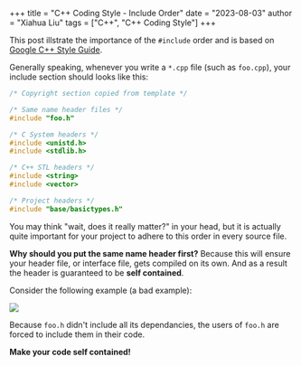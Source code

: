 +++
title = "C++ Coding Style - Include Order"
date = "2023-08-03"
author = "Xiahua Liu"
tags = ["C++", "C++ Coding Style"]
+++

This post illstrate the importance of the `#include` order and is based on [Google C++ Style Guide](https://google.github.io/styleguide/cppguide.html).

Generally speaking, whenever you write a `*.cpp` file (such as `foo.cpp`), your include section should looks like this:

```cpp
/* Copyright section copied from template */

/* Same name header files */
#include "foo.h"

/* C System headers */
#include <unistd.h>
#include <stdlib.h>

/* C++ STL headers */
#include <string>
#include <vector>

/* Project headers */
#include "base/basictypes.h"
```

You may think "wait, does it really matter?" in your head, but it is actually quite important for your project to adhere to this order in every source file.

**Why should you put the same name header first?** Because this will ensure your header file, or interface file, gets compiled on its own. And as a result the header is guaranteed to be **self contained**.

Consider the following example (a bad example):

![](./cpp_include_order.png)

Because `foo.h` didn't include all its dependancies, the users of `foo.h` are forced to include them in their code.

**Make your code self contained!**